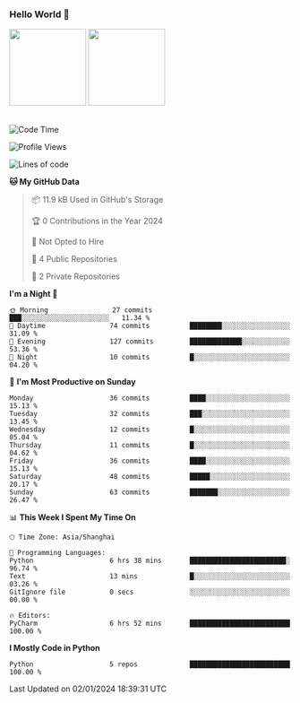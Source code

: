 ### Hello World 👋
<img align="" height="137px" src="https://github-readme-stats.vercel.app/api?username=myhMARS&hide_title=true&hide_border=true&show_icons=trueline_height=21&text_color=000&icon_color=000&bg_color=0,ea6161,ffc64d,fffc4d,52fa5a&theme=graywhite" /> </div>
<img align="" height="137px" src="https://github-readme-stats-git-masterrstaa-rickstaa.vercel.app/api/top-langs/?username=myhMARS&hide_title=true&hide_border=true&layout=compact&langs_count=6&text_color=000&icon_color=fff&bg_color=0,52fa5a,4dfcff,c64dff&theme=graywhite" /><br><br>

<!--START_SECTION:waka-->
![Code Time](http://img.shields.io/badge/Code%20Time-129%20hrs%2032%20mins-blue)

![Profile Views](http://img.shields.io/badge/Profile%20Views-0-blue)

![Lines of code](https://img.shields.io/badge/From%20Hello%20World%20I%27ve%20Written-15.8%20thousand%20lines%20of%20code-blue)

**🐱 My GitHub Data** 

> 📦 11.9 kB Used in GitHub's Storage 
 > 
> 🏆 0 Contributions in the Year 2024
 > 
> 🚫 Not Opted to Hire
 > 
> 📜 4 Public Repositories 
 > 
> 🔑 2 Private Repositories 
 > 
**I'm a Night 🦉** 

```text
🌞 Morning                27 commits          ███░░░░░░░░░░░░░░░░░░░░░░   11.34 % 
🌆 Daytime                74 commits          ████████░░░░░░░░░░░░░░░░░   31.09 % 
🌃 Evening                127 commits         █████████████░░░░░░░░░░░░   53.36 % 
🌙 Night                  10 commits          █░░░░░░░░░░░░░░░░░░░░░░░░   04.20 % 
```
📅 **I'm Most Productive on Sunday** 

```text
Monday                   36 commits          ████░░░░░░░░░░░░░░░░░░░░░   15.13 % 
Tuesday                  32 commits          ███░░░░░░░░░░░░░░░░░░░░░░   13.45 % 
Wednesday                12 commits          █░░░░░░░░░░░░░░░░░░░░░░░░   05.04 % 
Thursday                 11 commits          █░░░░░░░░░░░░░░░░░░░░░░░░   04.62 % 
Friday                   36 commits          ████░░░░░░░░░░░░░░░░░░░░░   15.13 % 
Saturday                 48 commits          █████░░░░░░░░░░░░░░░░░░░░   20.17 % 
Sunday                   63 commits          ███████░░░░░░░░░░░░░░░░░░   26.47 % 
```


📊 **This Week I Spent My Time On** 

```text
🕑︎ Time Zone: Asia/Shanghai

💬 Programming Languages: 
Python                   6 hrs 38 mins       ████████████████████████░   96.74 % 
Text                     13 mins             █░░░░░░░░░░░░░░░░░░░░░░░░   03.26 % 
GitIgnore file           0 secs              ░░░░░░░░░░░░░░░░░░░░░░░░░   00.00 % 

🔥 Editors: 
PyCharm                  6 hrs 52 mins       █████████████████████████   100.00 % 
```

**I Mostly Code in Python** 

```text
Python                   5 repos             █████████████████████████   100.00 % 
```




 Last Updated on 02/01/2024 18:39:31 UTC
<!--END_SECTION:waka-->

<!--
**myhMARS/myhMARS** is a ✨ _special_ ✨ repository because its `README.md` (this file) appears on your GitHub profile.

Here are some ideas to get you started:

- 🔭 I’m currently working on ...
- 🌱 I’m currently learning ...
- 👯 I’m looking to collaborate on ...
- 🤔 I’m looking for help with ...
- 💬 Ask me about ...
- 📫 How to reach me: ...
- 😄 Pronouns: ...
- ⚡ Fun fact: ...
-->
